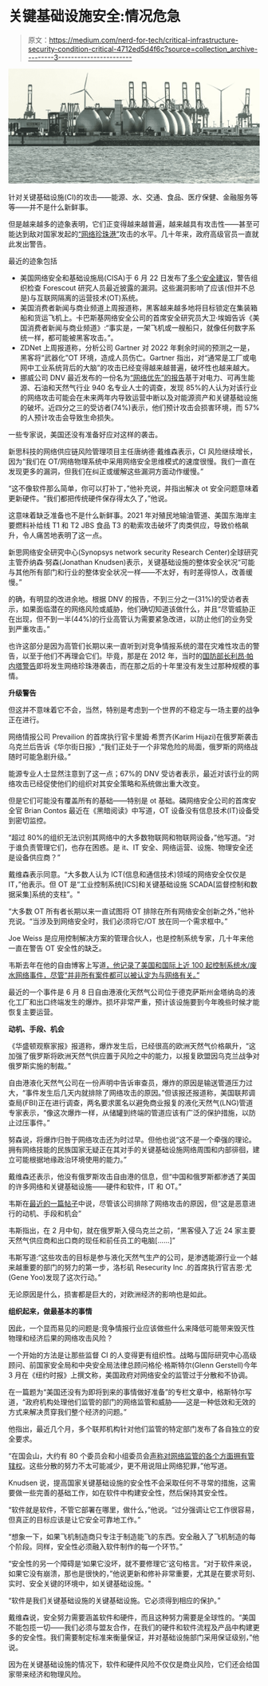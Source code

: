 # 关键基础设施安全:情况危急

> 原文：<https://medium.com/nerd-for-tech/critical-infrastructure-security-condition-critical-4712ed5d4f6c?source=collection_archive---------3----------------------->

![](img/c1f7605600544f15c4ebd935f4dd48ad.png)

针对关键基础设施(CI)的攻击——能源、水、交通、食品、医疗保健、金融服务等等——并不是什么新鲜事。

但是越来越多的迹象表明，它们正变得越来越普遍，越来越具有攻击性——甚至可能达到敌对国家发起的[“网络珍珠港”](https://www.nytimes.com/2012/10/12/world/panetta-warns-of-dire-threat-of-cyberattack.html)攻击的水平。几十年来，政府高级官员一直就此发出警告。

最近的迹象包括

*   美国网络安全和基础设施局(CISA)于 6 月 22 日发布了[多个安全建议](https://www.cisa.gov/uscert/ncas/current-activity/2022/06/22/cisa-releases-security-advisories-related-oticefall-insecure)，警告组织检查 Forescout 研究人员最近披露的漏洞。这些漏洞影响了应该(但并不总是)与互联网隔离的运营技术(OT)系统。
*   美国消费者新闻与商业频道上周报道称，黑客越来越多地将目标锁定在集装箱船和货运飞机上。卡巴斯基网络安全公司的首席安全研究员大卫·埃姆告诉《美国消费者新闻与商业频道》:“事实是，一架飞机或一艘船只，就像任何数字系统一样，都可能被黑客攻击。”。
*   ZDNet 上周报道称，分析公司 Gartner 对 2022 年剩余时间的预测之一是，黑客将“武器化”OT 环境，造成人员伤亡。Gartner 指出，对“通常是工厂或电网中工业系统背后的大脑”的攻击已经变得越来越普遍，破坏性也越来越大。
*   挪威公司 DNV 最近发布的一份名为[“网络优先”的报告](https://www.dnv.com/cybersecurity/cyber-insights/thecyberpriority.html?utm_source=DNV-news&utm_medium=pressrelease)基于对电力、可再生能源、石油和天然气行业 940 名专业人士的调查，发现 85%的人认为对该行业的网络攻击可能会在未来两年内导致运营中断以及对能源资产和关键基础设施的破坏。近四分之三的受访者(74%)表示，他们预计攻击会损害环境，而 57%的人预计攻击会导致生命损失。

一些专家说，美国还没有准备好应对这样的袭击。

新思科技的网络供应链风险管理项目主任唐纳德·戴维森表示，CI 风险继续增长，因为“我们在 OT/网络物理系统中采用网络安全思维模式的速度很慢。我们一直在发现更多的漏洞，但我们在纠正或缓解这些漏洞方面动作缓慢。”

“这不像软件那么简单，你可以打补丁，”他补充说，并指出解决 ot 安全问题意味着更新硬件。“我们都把传统硬件保存得太久了，”他说。

这意味着缺乏准备也不是什么新鲜事。2021 年对殖民地输油管道、美国东海岸主要燃料补给线 T1 和 T2 JBS 食品 T3 的勒索攻击破坏了肉类供应，导致价格飙升，令人痛苦地表明了这一点。

新思网络安全研究中心(Synopsys network security Research Center)全球研究主管乔纳森·努森(Jonathan Knudsen)表示，关键基础设施的整体安全状况“可能与其他所有部门和行业的整体安全状况一样——不太好，有时差得惊人，改善缓慢。”

的确，有明显的改进余地。根据 DNV 的报告，不到三分之一(31%)的受访者表示，如果面临潜在的网络风险或威胁，他们确切知道该做什么，并且“尽管威胁正在出现，但不到一半(44%)的行业高管认为需要紧急改进，以防止他们的业务受到严重攻击。”

也许这部分是因为高管们长期以来一直听到对竞争情报系统的潜在灾难性攻击的警告，以至于他们不再理会它们。毕竟，那是在 2012 年，当时的[国防部长利昂·帕内塔警告](http://www.csoonline.com/article/719166/u.s.-rattles-preemptive-cyberattack-saber)即将发生网络珍珠港袭击，而在那之后的十年里没有发生过那种规模的事情。

**升级警告**

但这并不意味着它不会，当然，特别是考虑到一个世界的不稳定与一场主要的战争正在进行。

网络情报公司 Prevailion 的首席执行官卡里姆·希贾齐(Karim Hijazi)在俄罗斯袭击乌克兰后告诉《华尔街日报》,“我们正处于一个非常危险的局面，俄罗斯的网络战随时可能急剧升级。”

能源专业人士显然注意到了这一点；67%的 DNV 受访者表示，最近对该行业的网络攻击已经促使他们的组织对其安全策略和系统做出重大改变。

但是它们可能没有覆盖所有的基础——特别是 ot 基础。磷网络安全公司的首席安全官 Brian Contos 最近在《黑暗阅读》中写道，OT 设备没有信息技术(IT)设备受到密切监控。

“超过 80%的组织无法识别其网络中的大多数物联网和物联网设备，”他写道。“对于谁负责管理它们，也存在困惑。是 it、IT 安全、网络运营、设施、物理安全还是设备供应商？”

戴维森表示同意。“大多数人认为 ICT(信息和通信技术)领域的网络安全仅仅是 IT，”他表示。但 OT 是“工业控制系统[ICS]和关键基础设施 SCADA[监督控制和数据采集]系统的支柱”。"

“大多数 OT 所有者长期以来一直试图将 OT 排除在所有网络安全创新之外，”他补充说。“当涉及到网络安全时，我们必须将它/OT 放在同一个需求框中。”

Joe Weiss 是应用控制解决方案的管理合伙人，也是控制系统专家，几十年来他一直在警告 OT 安全性的缺乏。

韦斯去年在他的自由博客上写道[，他记录了美国和国际上近 100 起控制系统水/废水网络事件，尽管“并非所有案件都可以被认定为与网络有关。”](https://www.controlglobal.com/blogs/unfettered/water-control-system-cyber-incidents-are-more-frequent-and-impactful-than-people-are-aware)

最近的一个事件是 6 月 8 日自由港液化天然气公司位于德克萨斯州金塔纳岛的液化工厂和出口终端发生的爆炸。损坏非常严重，预计该设施要到今年晚些时候才能恢复主要运营。

**动机、手段、机会**

《华盛顿观察家报》报道称，爆炸发生后，已经很高的欧洲天然气价格飙升，“这加强了俄罗斯将欧洲天然气供应置于风险之中的能力，以报复欧盟因乌克兰战争对俄罗斯实施的制裁。”

自由港液化天然气公司在一份声明中告诉审查员，爆炸的原因是输送管道压力过大，“事件发生后几天内就排除了网络攻击的原因。”但该报还报道称，美国联邦调查局(FBI)正在进行调查，两名要求匿名以避免商业报复的液化天然气(LNG)管道专家表示，“像这次爆炸一样，从储罐到终端的管道应该有广泛的保护措施，以防止过压事件。”

努森说，将爆炸归咎于网络攻击还为时过早。但他也说“这不是一个牵强的理论。拥有网络技能的民族国家无疑正在其对手的关键基础设施网络周围和内部徘徊，建立可能根据地缘政治环境使用的能力。”

戴维森还表示，他没有俄罗斯攻击自由港的信息，但“中国和俄罗斯都渗透了美国的许多网络和关键基础设施——硬件和软件，IT 和 OT。”

韦斯在[最近的一篇帖子](https://www.controlglobal.com/blogs/unfettered/was-the-freeport-liquified-natural-gas-lng-explosion-that-forced-europe-to-keep-buying-russian-natural-gas-a-control-system-cyberattack/)中说，尽管该公司排除了网络攻击的原因，但“这是恶意进行的动机、手段和机会”

韦斯指出，在 2 月中旬，就在俄罗斯入侵乌克兰之前，“黑客侵入了近 24 家主要天然气供应商和出口商的现任和前任员工的电脑[……]”

韦斯写道:“这些攻击的目标是参与液化天然气生产的公司，是渗透能源行业一个越来越重要的部门的努力的第一步，洛杉矶 Resecurity Inc .的首席执行官吉恩·尤(Gene Yoo)发现了这次行动。”

无论原因是什么，损害都是巨大的，对欧洲经济的影响也是如此。

**组织起来，做最基本的事情**

因此，一个显而易见的问题是:竞争情报行业应该做些什么来降低可能带来毁灭性物理和经济后果的网络攻击风险？

一个开始的方法是让那些监督 CI 的人变得更有组织性。战略与国际研究中心高级顾问、前国家安全局和中央安全局法律总顾问格伦·格斯特尔(Glenn Gerstell)今年 3 月在《纽约时报》上撰文称，美国政府对网络安全的监管过于分散和不协调。

在一篇题为“美国还没有为即将到来的事情做好准备”的专栏文章中，格斯特尔写道，“政府机构处理他们监管的部门的网络监管和威胁——这是一种低效和无效的方式来解决贯穿我们整个经济的问题。”

他指出，最近几个月，多个联邦机构针对他们监管的特定部门发布了各自独立的安全要求。

“在国会山，大约有 80 个委员会和小组委员会[声称对网络监管的各个方面拥有管辖权](https://www.atlanticcouncil.org/content-series/the-5x5/cybersecurity-and-the-117th-congress/)。这些分散的努力不太可能减少，更不用说阻止网络犯罪，”他写道。

Knudsen 说，提高国家关键基础设施的安全性不会采取任何不寻常的措施，这需要做一些完善的基础工作，如在软件中构建安全性，然后保持其安全性。

“软件就是软件，不管它部署在哪里，做什么，”他说。“过分强调让它工作很容易，但真正的目标应该是让它安全可靠地工作。”

“想象一下，如果飞机制造商只专注于制造能飞的东西。安全融入了飞机制造的每个阶段。同样，安全性必须融入软件制作的每一个环节。”

“安全性的另一个障碍是‘如果它没坏，就不要修理它’这句格言。“对于软件来说，如果它没有崩溃，那也是很快的，”他说更新和修补非常重要，尤其是在要求苛刻、实时、安全关键的环境中，如关键基础设施。"

“软件是我们关键基础设施的关键基础设施。它必须得到相应的保护。”

戴维森说，安全努力需要涵盖软件和硬件，而且这种努力需要是全球性的。“美国不能包揽一切——我们必须与盟友合作，在我们的硬件和软件流程及产品中构建更多的安全性。我们需要制定标准来衡量保证，并对基础设施部门采用保证级别，”他说。

因为在关键基础设施的情况下，软件和硬件风险不仅仅是商业风险，它们还会给国家带来经济和物理风险。